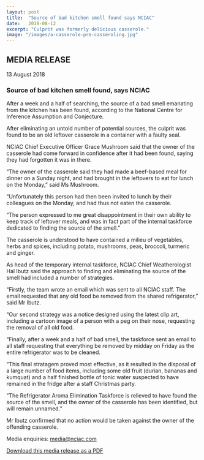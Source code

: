 ```yaml
---
layout: post
title:  "Source of bad kitchen smell found says NCIAC"
date:   2018-08-12
excerpt: "Culprit was formerly delicious casserole."
image: "/images/a-casserole-pre-casseroling.jpg"
---
```


## MEDIA RELEASE
13 August 2018

### Source of bad kitchen smell found, says NCIAC

After a week and a half of searching, the source of a bad smell emanating from the kitchen has been found, according to the National Centre for Inference Assumption and Conjecture.

After eliminating an untold number of potential sources, the culprit was found to be an old leftover casserole in a container with a faulty seal.

NCIAC Chief Executive Officer Grace Mushroom said that the owner of the casserole had come forward in confidence after it had been found, saying they had forgotten it was in there.

“The owner of the casserole said they had made a beef-based meal for dinner on a Sunday night, and had brought in the leftovers to eat for lunch on the Monday,” said Ms Mushroom.

“Unfortunately this person had then been invited to lunch by their colleagues on the Monday, and had thus not eaten the casserole.

“The person expressed to me great disappointment in their own ability to keep track of leftover meals, and was in fact part of the internal taskforce dedicated to finding the source of the smell.”

The casserole is understood to have contained a milieu of vegetables, herbs and spices, including potato, mushrooms, peas, broccoli, turmeric and ginger.

As head of the temporary internal taskforce, NCIAC Chief Weatherologist Hal Ibutz said the approach to finding and eliminating the source of the smell had included a number of strategies.

“Firstly, the team wrote an email which was sent to all NCIAC staff. The email requested that any old food be removed from the shared refrigerator,” said Mr Ibutz.

“Our second strategy was a notice designed using the latest clip art, including a cartoon image of a person with a peg on their nose, requesting the removal of all old food.

“Finally, after a week and a half of bad smell, the taskforce sent an email to all staff requesting that everything be removed by midday on Friday as the entire refrigerator was to be cleaned.

“This final stratagem proved most effective, as it resulted in the disposal of a large number of food items, including some old fruit (durian, bananas and kumquat) and a half finished bottle of tonic water suspected to have remained in the fridge after a staff Christmas party.

“The Refrigerator Aroma Elimination Taskforce is relieved to have found the source of the smell, and the owner of the casserole has been identified, but will remain unnamed.”

Mr Ibutz confirmed that no action would be taken against the owner of the offending casserole.

Media enquiries: media@nciac.com

[Download this media release as a PDF](/mr/180813-mr-nciac-smell-in-kitchen.pdf)
